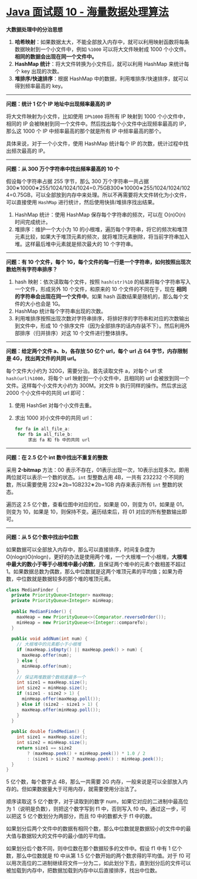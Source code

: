 # [Java 面试题 10 - 海量数据处理算法](https://www.cnblogs.com/lzh1995/p/16758886.html)

**大数据处理中的分治思想**

1. **哈希映射**：如果数据太大，不能全部放入内存中，就可以利用映射函数将每条数据映射到一个小文件中，例如 `%1000` 可以将大文件映射成 1000 个小文件。**相同的数据会出现在同一个文件中。**
2. **HashMap 统计**：将大文件转换为小文件后，就可以利用 HashMap 来统计每个 key 出现的次数。
3. **堆排序/快速排序**：根据 HashMap 中的数据，利用堆排序/快速排序，就可以得到频率最高的 key。

------

**问题：统计 1 亿个 IP 地址中出现频率最高的 IP**

将大文件映射为小文件，比如使用 `IP%1000` 将所有 IP 映射到 1000 个小文件中，相同的 IP 会被映射到同一个文件中。然后找出每个小文件中出现频率最高的 IP，那么这 1000 个 IP 中频率最高的那个就是所有 IP 中频率最高的那个。

具体来说，对于一个小文件，使用 HashMap 统计每个 IP 的次数，统计过程中找出频次最高的 IP。

------

**问题：从 300 万个字符串中找出频率最高的 10 个**

假设每个字符串占据 255 字节，那么 300 万个字符串一共占据 300∗10000∗255/1024/1024/1024=0.75GB300∗10000∗255/1024/1024/1024=0.75GB，可以全部放到内存中来处理。所以不再需要将大文件转化为小文件，可以直接使用 `HashMap` 进行统计，然后使用快排/堆排序找出结果。

1. HashMap 统计：使用 HashMap 保存每个字符串的频次，可以在 O(n)O(n) 时间完成统计。
2. 堆排序：维护一个大小为 10 的小根堆，遍历每个字符串，将它的频次和堆顶元素比较，如果大于堆顶元素的频次，就将堆顶元素删除，将当前字符串加入堆。这样最后堆中元素就是频次最大的 10 个字符串。

------

**问题：有 10 个文件，每个 1G，每个文件的每一行是一个字符串，如何按照出现次数给所有字符串排序？**

1. hash 映射：依次读取每个文件，按照 `hash(str)%10` 的结果将每个字符串写入一个文件，形成另外 10 个文件，和原来的 10 个文件的不同在于，现在 **相同的字符串会出现在同一个文件中**。如果 hash 函数结果是随机的，那么每个文件的大小也会是 1G。
2. HashMap 统计每个字符串出现的次数。
3. 利用堆排序按照出现次数对字符串排序，将排好序的字符串和对应的次数输出到文件中，形成 10 个排序文件（因为全部排序的话内存装不下）。然后利用外部排序（归并排序）对这 10 个文件进行整体排序。

------

**问题：给定两个文件 a、b，各存放 50 亿个 url，每个 url 占 64 字节，内存限制是 4G，找出两文件的共同 url。**

每个文件大小约为 320G，需要分治。首先读取文件 a，对每个 url 求 `hash(url)%1000`，将每个 url 映射到一个小文件中，且相同的 url 会被放到同一个文件。这样每个小文件大小约为 300M。对文件 b 执行同样的操作。然后求出这 2000 个小文件中的共同 url 即可：

1. 使用 HashSet 对每个小文件去重。

2. 求出 1000 对小文件中的共同 url：

   ```rust
   for fa in all_file_a:
   	for fb in all_file_b:
   		求出 fa 和 fb 中的共同 url
   ```

------

**问题：在 2.5 亿个 int 数中找出不重复的整数**

采用 **2-bitmap** 方法：00 表示不存在，01表示出现一次，10表示出现多次。即用两位就可以表示一个数的状态。`int` 型整数占用 4B，一共有 232232 个不同的数，所以需要使用 232∗2b=1GB232∗2b=1GB 内存来表示所有 `int` 整数的状态。

遍历这 2.5 亿个数，查看位图中对应的位，如果是 00，则变为 01，如果是 01，则变为 10，如果是 10，则保持不变。遍历结束后，将 01 对应的所有整数输出即可。

------

**问题：从 5 亿个数中找出中位数**

如果数据可以全部放入内存中，那么可以直接排序，时间复杂度为 O(nlogn)O(nlogn)，更好的办法是使用两个堆，一个大根堆一个小根堆，**大根堆中最大的数小于等于小根堆中最小的数**，且保证两个堆中的元素个数相差不超过 1。如果数据总数为偶数，那么中位数就是这两个堆顶元素的平均值；如果为奇数，中位数就是数据较多的那个堆的堆顶元素。

```java
class MedianFinder {
  private PriorityQueue<Integer> maxHeap;
  private PriorityQueue<Integer> minHeap;
  
  public MedianFinder() {
    maxHeap = new PriorityQueue<>(Comparator.reverseOrder());
    minHeap = new PriorityQueue<>(Integer::compareTo);
  }
  
  public void addNum(int num) {
    // 大根堆中的元素都小于小根堆
    if (maxHeap.isEmpty() || maxHeap.peek() > num) {
      maxHeap.offer(num);
    } else {
      minHeap.offer(num);
    }
    // 保证两堆数据个数相差最多一个
    int size1 = maxHeap.size();
    int size2 = minHeap.size();
    if (size1 - size2 > 1) {
      minHeap.offer(maxHeap.poll());
    } else if (size2 - size1 > 1) {
      maxHeap.offer(minHeap.poll());
    }
  }
  
  public double findMedian() {
    int size1 = maxHeap.size();
    int size2 = minHeap.size();
    return size1 == size2
      	? (maxHeap.peek() + minHeap.peek()) * 1.0 / 2
      	: (size1 > size2 ? maxHeap.peek() : minHeap.peek());
  }
}
```

5 亿个数，每个数字占 4B，那么一共需要 2G 内存，一般来说是可以全部放入内存的。但如果数据量大于可用内存，就需要使用分治法了。

顺序读取这 5 亿个数字，对于读取到的数字 num，如果它对应的二进制中最高位为 1（说明是负数），则把这个数字写到 f1 中，否则写入 f0 中。通过这一步，可以把这 5 亿个数划分为两部分，而且 f0 中的数都大于 f1 中的数。

如果划分后两个文件中的数据有相同个数，那么中位数就是数据较小的文件中的最大值与数据较大的文件中的最小值的平均值。

如果划分后个数不同，则中位数在那个数据较多的文件中。假设 f1 中有 1 亿个数，那么中位数就是 f0 中从第 1.5 亿个数开始的两个数求得的平均值。对于 f0 可以用次高位的二进制继续将文件一分为二，如此划分下去，直到划分后的文件可以被加载到内存中，把数据加载到内存中以后直接排序，找出中位数。
